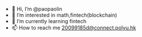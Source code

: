 - 👋 Hi, I’m @paopaolin
- 👀 I’m interested in math,fintech(blockchain)
- 🌱 I’m currently learning fintech 
- 📫 How to reach me 20099185d@connect.polyu.hk

<!---
paopaolin/paopaolin is a ✨ special ✨ repository because its `README.md` (this file) appears on your GitHub profile.
You can click the Preview link to take a look at your changes.
--->

